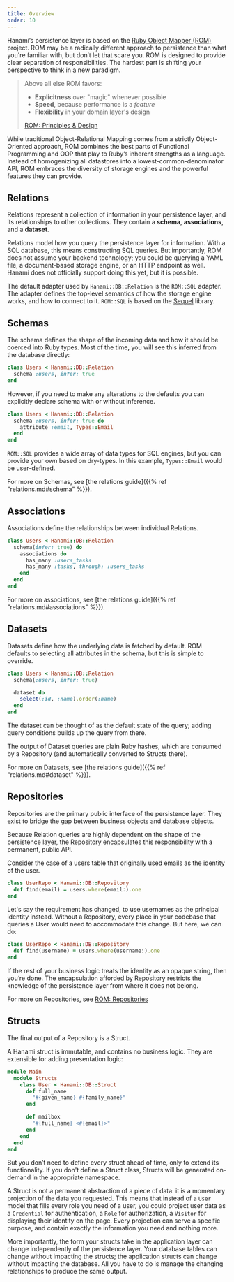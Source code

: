 ```yaml
---
title: Overview
order: 10
---
```


Hanami’s persistence layer is based on the [Ruby Object Mapper (ROM)](https://rom-rb.org/) project. ROM may be a radically different approach to persistence than what you're familiar with, but don’t let that scare you. ROM is designed to provide clear separation of responsibilities. The hardest part is shifting your perspective to think in a new paradigm.

<blockquote cite="https://rom-rb.org/learn/" class="quote">
Above all else ROM favors:

- **Explicitness** over "magic" whenever possible
- **Speed**, because performance is a *feature*
- **Flexibility** in your domain layer's design

[ROM: Principles & Design](https://rom-rb.org/learn/#principles-amp-design)
</blockquote>

While traditional Object-Relational Mapping comes from a strictly Object-Oriented approach, ROM combines the best parts of Functional Programming and OOP that play to Ruby’s inherent strengths as a language. Instead of homogenizing all datastores into a lowest-common-denominator API, ROM embraces the diversity of storage engines and the powerful features they can provide.

## Relations

Relations represent a collection of information in your persistence layer, and its relationships to other collections. They contain a **schema**, **associations**, and a **dataset**.

Relations model how you query the persistence layer for information. With a SQL database, this means constructing SQL queries. But importantly, ROM does not assume your backend technology; you could be querying a YAML file, a document-based storage engine, or an HTTP endpoint as well. Hanami does not officially support doing this yet, but it is possible.

The default adapter used by `Hanami::DB::Relation` is the `ROM::SQL` adapter. The adapter defines the top-level semantics of how the storage engine works, and how to connect to it. `ROM::SQL` is based on the [Sequel](http://sequel.jeremyevans.net/) library.

## Schemas

The schema defines the shape of the incoming data and how it should be coerced into Ruby types. Most of the time, you will see this inferred from the database directly:

```ruby
class Users < Hanami::DB::Relation
  schema :users, infer: true
end
```

However, if you need to make any alterations to the defaults you can explicitly declare schema with or without inference.

```ruby
class Users < Hanami::DB::Relation
  schema :users, infer: true do
    attribute :email, Types::Email
  end
end
```

`ROM::SQL` provides a wide array of data types for SQL engines, but you can provide your own based on dry-types. In this
example, `Types::Email` would be user-defined.

For more on Schemas, see [the relations guide]({{% ref "relations.md#schema" %}}).

## Associations

Associations define the relationships between individual Relations.

```ruby
class Users < Hanami::DB::Relation
  schema(infer: true) do
    associations do
      has_many :users_tasks
      has_many :tasks, through: :users_tasks
    end
  end
end
```


For more on associations, see [the relations guide]({{% ref "relations.md#associations" %}}).

## Datasets

Datasets define how the underlying data is fetched by default. ROM defaults to selecting all attributes in the schema, but this is simple to override.

```ruby
class Users < Hanami::DB::Relation
  schema(:users, infer: true)

  dataset do
    select(:id, :name).order(:name)
  end
end
```

The dataset can be thought of as the default state of the query; adding query conditions builds up the query from there.

The output of Dataset queries are plain Ruby hashes, which are consumed by a Repository (and automatically converted to Structs there).

For more on Datasets, see [the relations guide]({{% ref "relations.md#dataset" %}}).

## Repositories

Repositories are the primary public interface of the persistence layer. They exist to bridge the gap between business objects and database objects.

Because Relation queries are highly dependent on the shape of the persistence layer, the Repository encapsulates this responsibility with a permanent, public API.

Consider the case of a users table that originally used emails as the identity of the user.

```ruby
class UserRepo < Hanami::DB::Repository
  def find(email) = users.where(email:).one
end
```


Let's say the requirement has changed, to use usernames as the principal identity instead. Without a Repository, every place in your codebase that queries a User would need to accommodate this change. But here, we can do:

```ruby
class UserRepo < Hanami::DB::Repository
  def find(username) = users.where(username:).one
end
```

If the rest of your business logic treats the identity as an opaque string, then you’re done. The encapsulation afforded by Repository restricts the knowledge of the persistence layer from where it does not belong.

For more on Repositories, see [ROM: Repositories](https://rom-rb.org/learn/repository/5.2/)

## Structs

The final output of a Repository is a Struct.

A Hanami struct is immutable, and contains no business logic. They are extensible for adding presentation logic:

```ruby
module Main
  module Structs
    class User < Hanami::DB::Struct
      def full_name
        "#{given_name} #{family_name}"
      end

      def mailbox
        "#{full_name} <#{email}>"
      end
    end
  end
end
```

But you don’t need to define every struct ahead of time, only to extend its functionality. If you don't define a Struct class, Structs will be generated on-demand in the appropriate namespace.

A Struct is not a permanent abstraction of a piece of data: it is a momentary projection of the data you requested. This means that instead of a `User` model that fills every role you need of a user, you could project user data as a `Credential` for authentication, a `Role` for authorization, a `Visitor` for displaying their identity on the page. Every projection can serve a specific purpose, and contain exactly the information you need and nothing more.

More importantly, the form your structs take in the application layer can change independently of the persistence layer. Your database tables can change without impacting the structs; the application structs can change without impacting the database. All you have to do is manage the changing relationships to produce the same output.
